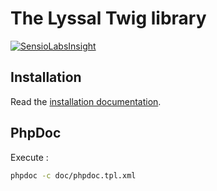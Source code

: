 # The Lyssal Twig library

[![SensioLabsInsight](https://insight.sensiolabs.com/projects/54f39377-1923-4447-9f37-1661c4f90056/small.png)](https://insight.sensiolabs.com/projects/54f39377-1923-4447-9f37-1661c4f90056)


## Installation

Read the [installation documentation](doc/Installation.md).


## PhpDoc

Execute :

```sh
phpdoc -c doc/phpdoc.tpl.xml
```
